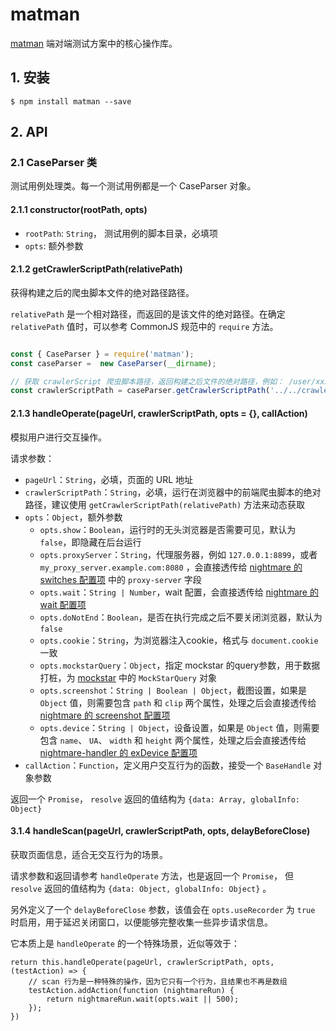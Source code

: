 # matman

[matman](https://github.com/matmanjs/matman) 端对端测试方案中的核心操作库。

## 1. 安装

```
$ npm install matman --save
```

## 2. API

### 2.1 CaseParser 类

测试用例处理类。每一个测试用例都是一个 CaseParser 对象。

#### 2.1.1 constructor(rootPath, opts)

- `rootPath`: `String`， 测试用例的脚本目录，必填项
- `opts`: 额外参数

#### 2.1.2 getCrawlerScriptPath(relativePath)

获得构建之后的爬虫脚本文件的绝对路径路径。

`relativePath` 是一个相对路径，而返回的是该文件的绝对路径。在确定 `relativePath` 值时，可以参考 CommonJS 规范中的 `require` 方法。

```javascript

const { CaseParser } = require('matman');
const caseParser =  new CaseParser(__dirname);

// 获取 crawlerScript 爬虫脚本路径，返回构建之后文件的绝对路径，例如： /user/xxx/yyy/crawlers/get-page-info
const crawlerScriptPath = caseParser.getCrawlerScriptPath('../../crawlers/get-page-info');

```

#### 2.1.3 handleOperate(pageUrl, crawlerScriptPath, opts = {}, callAction)

模拟用户进行交互操作。

请求参数：

- `pageUrl`：`String`，必填，页面的 URL 地址
- `crawlerScriptPath`：`String`，必填，运行在浏览器中的前端爬虫脚本的绝对路径，建议使用 `getCrawlerScriptPath(relativePath)` 方法来动态获取
- `opts`：`Object`，额外参数
  - `opts.show`：`Boolean`，运行时的无头浏览器是否需要可见，默认为 `false`，即隐藏在后台运行
  - `opts.proxyServer`：`String`，代理服务器，例如 `127.0.0.1:8899`，或者 `my_proxy_server.example.com:8080` ，会直接透传给 [nightmare 的 switches 配置项](https://github.com/segmentio/nightmare#switches) 中的 `proxy-server` 字段
  - `opts.wait`：`String | Number`，wait 配置，会直接透传给 [nightmare 的 wait 配置项](https://github.com/segmentio/nightmare#waitms)
  - `opts.doNotEnd`：`Boolean`，是否在执行完成之后不要关闭浏览器，默认为 `false`
  - `opts.cookie`：`String`，为浏览器注入cookie，格式与 `document.cookie` 一致
  - `opts.mockstarQuery`：`Object`，指定 mockstar 的query参数，用于数据打桩，为 [mockstar](https://www.npmjs.com/package/mockstar) 中的 `MockStarQuery` 对象
  - `opts.screenshot`：`String | Boolean | Object`，截图设置，如果是 `Object` 值，则需要包含 `path` 和 `clip` 两个属性，处理之后会直接透传给 [nightmare 的 screenshot 配置项](https://github.com/segmentio/nightmare#screenshotpath-clip)
  - `opts.device`：`String | Object`，设备设置，如果是 `Object` 值，则需要包含 `name`、 `UA`、 `width` 和 `height` 两个属性，处理之后会直接透传给 [nightmare-handler 的 exDevice 配置项](https://github.com/helinjiang/nightmare-handler/blob/HEAD/docs/exDevice.md)
- `callAction`：`Function`，定义用户交互行为的函数，接受一个 `BaseHandle` 对象参数

返回一个 `Promise`， `resolve` 返回的值结构为 `{data: Array, globalInfo: Object}`


#### 3.1.4 handleScan(pageUrl, crawlerScriptPath, opts, delayBeforeClose)

获取页面信息，适合无交互行为的场景。

请求参数和返回请参考 `handleOperate` 方法，也是返回一个 `Promise`， 但 `resolve` 返回的值结构为 `{data: Object, globalInfo: Object}` 。

另外定义了一个 `delayBeforeClose` 参数，该值会在 `opts.useRecorder` 为 `true` 时启用，用于延迟关闭窗口，以便能够完整收集一些异步请求信息。

它本质上是 `handleOperate` 的一个特殊场景，近似等效于：

```
return this.handleOperate(pageUrl, crawlerScriptPath, opts, (testAction) => {
    // scan 行为是一种特殊的操作，因为它只有一个行为，且结果也不再是数组
    testAction.addAction(function (nightmareRun) {
        return nightmareRun.wait(opts.wait || 500);
    });
})
```
